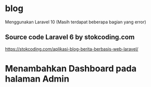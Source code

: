 # blog
Menggunakan Laravel 10 (Masih terdapat beberapa bagian yang error)

## Source code Laravel 6 by stokcoding.com

https://stokcoding.com/aplikasi-blog-berita-berbasis-web-laravel/


# Menambahkan Dashboard pada halaman Admin
